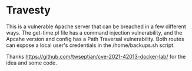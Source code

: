 # Travesty
This is a vulnerable Apache server that can be breached in a few different ways. The get-time.pl file has a command injection vulnerability, and the Apcahe version and config has a Path Traversal vulnerability. Both routes can expose a local user's credentials in the /home/backups.sh script.

Thanks https://github.com/twseptian/cve-2021-42013-docker-lab/ for the idea and some code.
